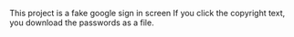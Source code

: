This project is a fake google sign in screen
If you click the copyright text, you download the passwords as a file.
